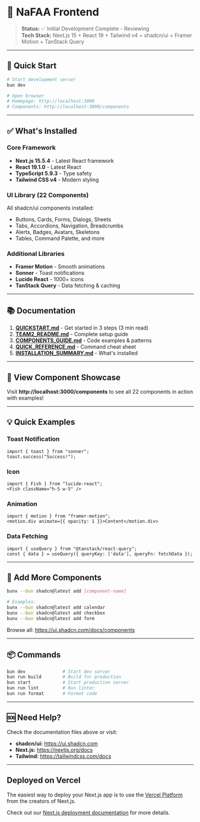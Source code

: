 # 🎉 NaFAA Frontend

> **Status:** ✅ Initial Development Complete - Reviewing   
> **Tech Stack:** Next.js 15 + React 19 + Tailwind v4 + shadcn/ui + Framer Motion + TanStack Query

---

## 🚀 Quick Start

```bash
# Start development server
bun dev

# Open browser
# Homepage: http://localhost:3000
# Components: http://localhost:3000/components
```

---

## ✅ What's Installed

### Core Framework
- **Next.js 15.5.4** - Latest React framework
- **React 19.1.0** - Latest React
- **TypeScript 5.9.3** - Type safety
- **Tailwind CSS v4** - Modern styling

### UI Library (22 Components)
All shadcn/ui components installed:
- Buttons, Cards, Forms, Dialogs, Sheets
- Tabs, Accordions, Navigation, Breadcrumbs
- Alerts, Badges, Avatars, Skeletons
- Tables, Command Palette, and more

### Additional Libraries
- **Framer Motion** - Smooth animations
- **Sonner** - Toast notifications
- **Lucide React** - 1000+ icons
- **TanStack Query** - Data fetching & caching

---

## 📚 Documentation

1. **[QUICKSTART.md](./QUICKSTART.md)** - Get started in 3 steps (3 min read)
2. **[TEAM2_README.md](./TEAM2_README.md)** - Complete setup guide
3. **[COMPONENTS_GUIDE.md](./COMPONENTS_GUIDE.md)** - Code examples & patterns
4. **[QUICK_REFERENCE.md](./QUICK_REFERENCE.md)** - Command cheat sheet
5. **[INSTALLATION_SUMMARY.md](./INSTALLATION_SUMMARY.md)** - What's installed

---

## 🎯 View Component Showcase

Visit **http://localhost:3000/components** to see all 22 components in action with examples!

---

## 💡 Quick Examples

### Toast Notification
```tsx
import { toast } from "sonner";
toast.success("Success!");
```

### Icon
```tsx
import { Fish } from "lucide-react";
<Fish className="h-5 w-5" />
```

### Animation
```tsx
import { motion } from "framer-motion";
<motion.div animate={{ opacity: 1 }}>Content</motion.div>
```

### Data Fetching
```tsx
import { useQuery } from "@tanstack/react-query";
const { data } = useQuery({ queryKey: ['data'], queryFn: fetchData });
```

---

## 🎨 Add More Components

```bash
bunx --bun shadcn@latest add [component-name]

# Examples:
bunx --bun shadcn@latest add calendar
bunx --bun shadcn@latest add checkbox
bunx --bun shadcn@latest add form
```

Browse all: https://ui.shadcn.com/docs/components

---

## 📦 Commands

```bash
bun dev              # Start dev server
bun run build        # Build for production
bun start            # Start production server
bun run lint         # Run linter
bun run format       # Format code
```

---

## 🆘 Need Help?

Check the documentation files above or visit:
- **shadcn/ui:** https://ui.shadcn.com
- **Next.js:** https://nextjs.org/docs
- **Tailwind:** https://tailwindcss.com/docs

---

## Deployed on Vercel

The easiest way to deploy your Next.js app is to use the [Vercel Platform](https://vercel.com/new?utm_medium=default-template&filter=next.js&utm_source=create-next-app&utm_campaign=create-next-app-readme) from the creators of Next.js.

Check out our [Next.js deployment documentation](https://nextjs.org/docs/app/building-your-application/deploying) for more details.
